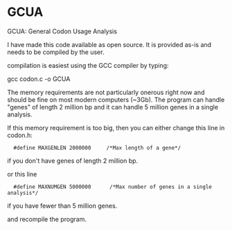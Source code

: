 # GCUA
GCUA: General Codon Usage Analysis

I have made this code available as open source.  It is provided as-is and needs to be compiled by the user.

compilation is easiest using the GCC compiler by typing:

  gcc codon.c -o GCUA

The memory requirements are not particularly onerous right now and should be fine on most modern computers (~3Gb).
The program can handle "genes" of length 2 million bp and it can handle 5 million genes in a single analysis.

If this memory requirement is too big, then you can either change this line in codon.h:

~~~
  #define MAXGENLEN 2000000     /*Max length of a gene*/
~~~

if you don't have genes of length 2 million bp.

or this line
~~~
  #define MAXNUMGEN 5000000      /*Max number of genes in a single analysis*/
~~~

if you have fewer than 5 million genes.


and recompile the program.
